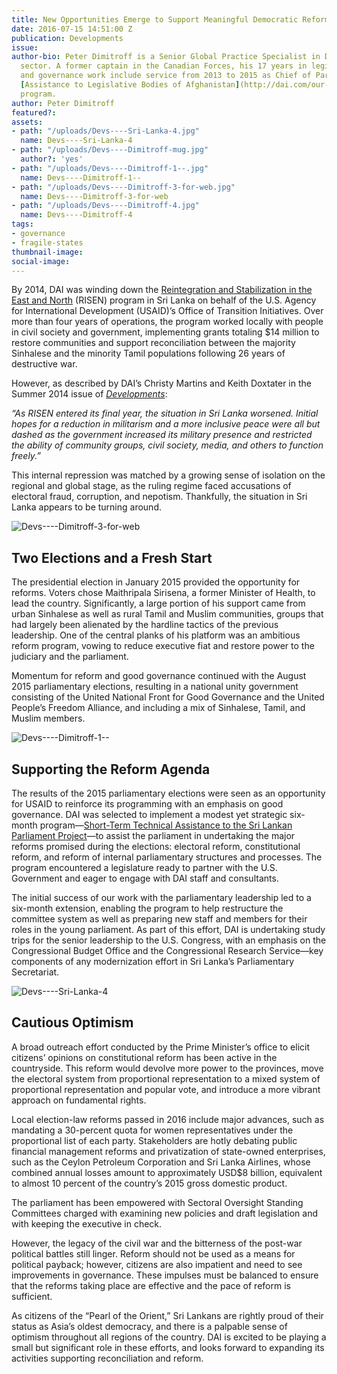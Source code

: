 ```yaml
---
title: New Opportunities Emerge to Support Meaningful Democratic Reform in Sri Lanka
date: 2016-07-15 14:51:00 Z
publication: Developments
issue: 
author-bio: Peter Dimitroff is a Senior Global Practice Specialist in DAI’s Governance
  sector. A former captain in the Canadian Forces, his 17 years in legislative strengthening
  and governance work include service from 2013 to 2015 as Chief of Party on USAID’s
  [Assistance to Legislative Bodies of Afghanistan](http://dai.com/our-work/projects/afghanistan%E2%80%94assistance-legislative-bodies-afghanistan-alba)
  program.
author: Peter Dimitroff
featured?: 
assets:
- path: "/uploads/Devs----Sri-Lanka-4.jpg"
  name: Devs----Sri-Lanka-4
- path: "/uploads/Devs----Dimitroff-mug.jpg"
  author?: 'yes'
- path: "/uploads/Devs----Dimitroff-1--.jpg"
  name: Devs----Dimitroff-1--
- path: "/uploads/Devs----Dimitroff-3-for-web.jpg"
  name: Devs----Dimitroff-3-for-web
- path: "/uploads/Devs----Dimitroff-4.jpg"
  name: Devs----Dimitroff-4
tags:
- governance
- fragile-states
thumbnail-image:
social-image:
---
```


By 2014, DAI was winding down the [Reintegration and Stabilization in the East and North](http://dai.com/our-work/projects/sri-lanka%E2%80%94reintegration-and-stabilization-east-and-north-risen) (RISEN) program in Sri Lanka on behalf of the U.S. Agency for International Development (USAID)’s Office of Transition Initiatives. Over more than four years of operations, the program worked locally with people in civil society and government, implementing grants totaling $14 million to restore communities and support reconciliation between the majority Sinhalese and the minority Tamil populations following 26 years of destructive war.




However, as described by DAI’s Christy Martins and Keith Doxtater in the Summer 2014 issue of [*Developments*](http://dai-global-developments.com/articles/supporting-the-transition-to-peace-in-sri-lanka/): 

*“As RISEN entered its final year, the situation in Sri Lanka worsened. Initial hopes for a reduction in militarism and a more inclusive peace were all but dashed as the government increased its military presence and restricted the ability of community groups, civil society, media, and others to function freely.”*

This internal repression was matched by a growing sense of isolation on the regional and global stage, as the ruling regime faced accusations of electoral fraud, corruption, and nepotism. Thankfully, the situation in Sri Lanka appears to be turning around.

![Devs----Dimitroff-3-for-web](/uploads/Devs----Dimitroff-3-for-web.jpg "Schoolchildren rallying for peace at an event in 2006 under USAID'S Sri Lanka Transition Initiative, implemented by DAI.")

## Two Elections and a Fresh Start

The presidential election in January 2015 provided the opportunity for reforms. Voters chose Maithripala Sirisena, a former Minister of Health, to lead the country. Significantly, a large portion of his support came from urban Sinhalese as well as rural Tamil and Muslim communities, groups that had largely been alienated by the hardline tactics of the previous leadership.  One of the central planks of his platform was an ambitious reform program, vowing to reduce executive fiat and restore power to the judiciary and the parliament.  

Momentum for reform and good governance continued with the August 2015 parliamentary elections, resulting in a national unity government consisting of the United National Front for Good Governance and the United People’s Freedom Alliance, and including a mix of Sinhalese, Tamil, and Muslim members.     
 
![Devs----Dimitroff-1--](/uploads/Devs----Dimitroff-1--.jpg "The Deputy Speaker of the Sri Lankan Parliament, Hon. Thilanga Sumathipala, left, describes the proposed parliamentary reforms in a meeting with U.S. Representative Peter Roskam, member of the U.S. House Committee on Ways and Means Committee and chairman of the House Democracy Partnership.") 

## Supporting the Reform Agenda

The results of the 2015 parliamentary elections were seen as an opportunity for USAID to reinforce its programming with an emphasis on good governance. DAI was selected to implement a modest yet strategic six-month program—[Short-Term Technical Assistance to the Sri Lankan Parliament Project](http://dai.com/our-work/projects/short-term-technical-assistance-sri-lankan-parliament-project-slpp)—to assist the parliament in undertaking the major reforms promised during the elections: electoral reform, constitutional reform, and reform of internal parliamentary structures and processes. The program encountered a legislature ready to partner with the U.S. Government and eager to engage with DAI staff and consultants.

The initial success of our work with the parliamentary leadership led to a six-month extension, enabling the program to help restructure the committee system as well as preparing new staff and members for their roles in the young parliament. As part of this effort, DAI is undertaking study trips for the senior leadership to the U.S. Congress, with an emphasis on the Congressional Budget Office and the Congressional Research Service—key components of any modernization effort in Sri Lanka’s Parliamentary Secretariat. 

![Devs----Sri-Lanka-4](/uploads/Devs----Sri-Lanka-4.jpg "U.S. Ambassador to Sri Lanka H.E. Atul Keshap, right, with Speaker of Parliament, Hon. Karu Jayasuriya, light the traditional oil lamp to inaugurate Sri Lankan Parliament Project's seminar on constitutionalism.") 

## Cautious Optimism

A broad outreach effort conducted by the Prime Minister’s office to elicit citizens’ opinions on constitutional reform has been active in the countryside. This reform would devolve more power to the provinces, move the electoral system from proportional representation to a mixed system of proportional representation and popular vote, and introduce a more vibrant approach on fundamental rights.

Local election-law reforms passed in 2016 include major advances, such as mandating a 30-percent quota for women representatives under the proportional list of each party. Stakeholders are hotly debating public financial management reforms and privatization of state-owned enterprises, such as the Ceylon Petroleum Corporation and Sri Lanka Airlines, whose combined annual losses amount to approximately USD$8 billion, equivalent to almost 10 percent of the country’s 2015 gross domestic product.

The parliament has been empowered with Sectoral Oversight Standing Committees charged with examining new policies and draft legislation and with keeping the executive in check.

However, the legacy of the civil war and the bitterness of the post-war political battles still linger. Reform should not be used as a means for political payback; however, citizens are also impatient and need to see improvements in governance. These impulses must be balanced to ensure that the reforms taking place are effective and the pace of reform is sufficient.

As citizens of the “Pearl of the Orient,” Sri Lankans are rightly proud of their status as Asia’s oldest democracy, and there is a palpable sense of optimism throughout all regions of the country. DAI is excited to be playing a small but significant role in these efforts, and looks forward to expanding its activities supporting reconciliation and reform.
